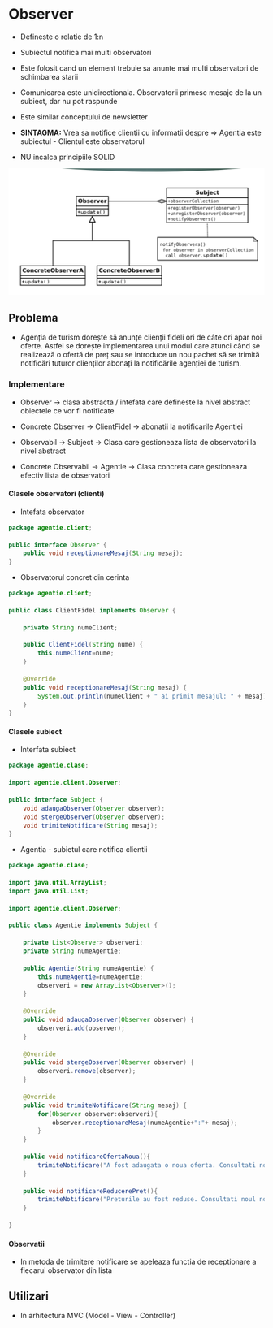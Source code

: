 # Observer

- Defineste o relatie de 1:n

- Subiectul notifica mai multi observatori

- Este folosit cand un element trebuie sa anunte mai multi observatori de schimbarea starii

- Comunicarea este unidirectionala. Observatorii primesc mesaje de la un subiect, dar nu pot raspunde

- Este similar conceptului de newsletter

- **SINTAGMA:** Vrea sa notifice clientii cu informatii despre => Agentia este subiectul - Clientul este observatorul

- NU incalca principiile SOLID

![Diagrama Observer](../img/Diagrama%20Observer.png)

## Problema

- Agenția de turism dorește să anunțe clienții fideli ori de câte ori apar noi oferte. Astfel se dorește implementarea unui modul care atunci când se realizează o ofertă de preț sau se introduce un nou pachet să se trimită notificări tuturor clienților abonați la notificările agenției de turism.

### Implementare

- Observer -> clasa abstracta / intefata care defineste la nivel abstract obiectele ce vor fi notificate

- Concrete Observer -> ClientFidel -> abonatii la notificarile Agentiei

- Observabil -> Subject -> Clasa care gestioneaza lista de observatori la nivel abstract

- Concrete Observabil -> Agentie -> Clasa concreta care gestioneaza efectiv lista de observatori

#### Clasele observatori (clienti)

- Intefata observator

```java
package agentie.client;

public interface Observer {
	public void receptionareMesaj(String mesaj);
}
```

- Observatorul concret din cerinta

```java
package agentie.client;

public class ClientFidel implements Observer {

	private String numeClient;

	public ClientFidel(String nume) {
		this.numeClient=nume;
	}

	@Override
	public void receptionareMesaj(String mesaj) {
		System.out.println(numeClient + " ai primit mesajul: " + mesaj);
	}
}
```

#### Clasele subiect

- Interfata subiect

```java
package agentie.clase;

import agentie.client.Observer;

public interface Subject {
	void adaugaObserver(Observer observer);
	void stergeObserver(Observer observer);
	void trimiteNotificare(String mesaj);
}
```

- Agentia - subietul care notifica clientii

```java
package agentie.clase;

import java.util.ArrayList;
import java.util.List;

import agentie.client.Observer;

public class Agentie implements Subject {

	private List<Observer> observeri;
	private String numeAgentie;

	public Agentie(String numeAgentie) {
		this.numeAgentie=numeAgentie;
		observeri = new ArrayList<Observer>();
	}

	@Override
	public void adaugaObserver(Observer observer) {
		observeri.add(observer);
	}

	@Override
	public void stergeObserver(Observer observer) {
		observeri.remove(observer);
	}

	@Override
	public void trimiteNotificare(String mesaj) {
		for(Observer observer:observeri){
			observer.receptionareMesaj(numeAgentie+":"+ mesaj);
		}
	}

	public void notificareOfertaNoua(){
		trimiteNotificare("A fost adaugata o noua oferta. Consultati noul nostru catalog!");
	}

	public void notificareReducerePret(){
		trimiteNotificare("Preturile au fost reduse. Consultati noul nostru catalog!");
	}

}
```

#### Observatii

- In metoda de trimitere notificare se apeleaza functia de receptionare a fiecarui observator din lista

## Utilizari

- In arhitectura MVC (Model - View - Controller)
